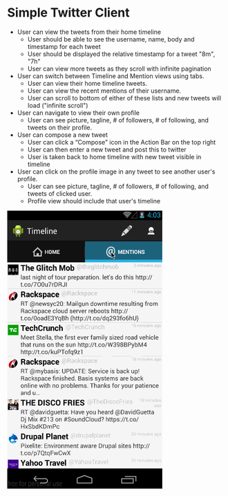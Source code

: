 Simple Twitter Client
===========
* User can view the tweets from their home timeline
    * User should be able to see the username, name, body and timestamp for each tweet
    * User should be displayed the relative timestamp for a tweet "8m", "7h"
    * User can view more tweets as they scroll with infinite pagination
* User can switch between Timeline and Mention views using tabs.
    * User can view their home timeline tweets.
    * User can view the recent mentions of their username.
    * User can scroll to bottom of either of these lists and new tweets will load ("infinite scroll")
* User can navigate to view their own profile
    * User can see picture, tagline, # of followers, # of following, and tweets on their profile.
* User can compose a new tweet
    * User can click a “Compose” icon in the Action Bar on the top right
    * User can then enter a new tweet and post this to twitter
    * User is taken back to home timeline with new tweet visible in timeline
* User can click on the profile image in any tweet to see another user's profile.
   * User can see picture, tagline, # of followers, # of following, and tweets of clicked user.
   * Profile view should include that user's timeline

<img src="https://github.com/jrea/simpletwitter/blob/master/twitter_client.gif" />
